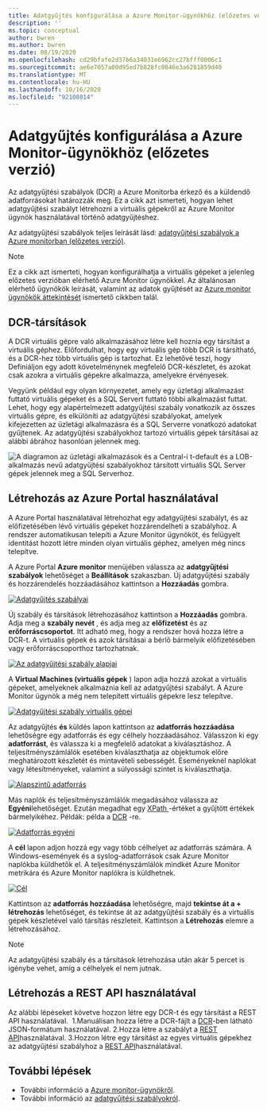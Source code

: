 ```yaml
---
title: Adatgyűjtés konfigurálása a Azure Monitor-ügynökhöz (előzetes verzió)
description: ''
ms.topic: conceptual
author: bwren
ms.author: bwren
ms.date: 08/19/2020
ms.openlocfilehash: cd29bfafe2d37b6a34031e6962cc27bfff0006c1
ms.sourcegitcommit: ae6e7057a00d95ed7b828fc8846e3a6281859d40
ms.translationtype: MT
ms.contentlocale: hu-HU
ms.lasthandoff: 10/16/2020
ms.locfileid: "92108014"
---
```

# <a name="configure-data-collection-for-the-azure-monitor-agent-preview"></a>Adatgyűjtés konfigurálása a Azure Monitor-ügynökhöz (előzetes verzió)
Az adatgyűjtési szabályok (DCR) a Azure Monitorba érkező és a küldendő adatforrásokat határozzák meg. Ez a cikk azt ismerteti, hogyan lehet adatgyűjtési szabályt létrehozni a virtuális gépekről az Azure Monitor ügynök használatával történő adatgyűjtéshez.

Az adatgyűjtési szabályok teljes leírását lásd: [adatgyűjtési szabályok a Azure monitorban (előzetes verzió)](data-collection-rule-overview.md).

> [!NOTE]
> Ez a cikk azt ismerteti, hogyan konfigurálhatja a virtuális gépeket a jelenleg előzetes verzióban elérhető Azure Monitor ügynökkel. Az általánosan elérhető ügynökök leírását, valamint az adatok gyűjtését az [Azure monitor ügynökök áttekintését](agents-overview.md) ismertető cikkben talál.


## <a name="dcr-associations"></a>DCR-társítások
A DCR virtuális gépre való alkalmazásához létre kell hoznia egy társítást a virtuális géphez. Előfordulhat, hogy egy virtuális gép több DCR is társítható, és a DCR-hez több virtuális gép is tartozhat. Ez lehetővé teszi, hogy Definiáljon egy adott követelménynek megfelelő DCR-készletet, és azokat csak azokra a virtuális gépekre alkalmazza, amelyekre érvényesek. 

Vegyünk például egy olyan környezetet, amely egy üzletági alkalmazást futtató virtuális gépeket és a SQL Servert futtató többi alkalmazást futtat. Lehet, hogy egy alapértelmezett adatgyűjtési szabály vonatkozik az összes virtuális gépre, és elkülöníti az adatgyűjtési szabályokat, amelyek kifejezetten az üzletági alkalmazásra és a SQL Serverre vonatkozó adatokat gyűjtenek. Az adatgyűjtési szabályokhoz tartozó virtuális gépek társításai az alábbi ábrához hasonlóan jelennek meg.

![A diagramon az üzletági alkalmazások és a Central-i t-default és a LOB-alkalmazás nevű adatgyűjtési szabályokhoz társított virtuális SQL Server gépek jelennek meg a SQL Serverhoz.](media/data-collection-rule-azure-monitor-agent/associations.png)

## <a name="create-using-the-azure-portal"></a>Létrehozás az Azure Portal használatával
A Azure Portal használatával létrehozhat egy adatgyűjtési szabályt, és az előfizetésében lévő virtuális gépeket hozzárendelheti a szabályhoz. A rendszer automatikusan telepíti a Azure Monitor ügynököt, és felügyelt identitást hozott létre minden olyan virtuális géphez, amelyen még nincs telepítve.

A Azure Portal **Azure monitor** menüjében válassza az **adatgyűjtési szabályok** lehetőséget a **Beállítások** szakaszban. Új adatgyűjtési szabály és hozzárendelés hozzáadásához kattintson a **Hozzáadás** gombra.

[![Adatgyűjtés szabályai](media/azure-monitor-agent/data-collection-rules.png)](media/azure-monitor-agent/data-collection-rules.png#lightbox)

Új szabály és társítások létrehozásához kattintson a **Hozzáadás** gombra. Adja meg a **szabály nevét** , és adja meg az **előfizetést** és az **erőforráscsoportot**. Itt adható meg, hogy a rendszer hová hozza létre a DCR-t. A virtuális gépek és azok társításai a bérlő bármelyik előfizetésében vagy erőforráscsoporthoz tartozhatnak.

[![Az adatgyűjtési szabály alapjai](media/azure-monitor-agent/data-collection-rule-basics.png)](media/azure-monitor-agent/data-collection-rule-basics.png#lightbox)

A **Virtual Machines (virtuális gépek** ) lapon adja hozzá azokat a virtuális gépeket, amelyeknek alkalmaznia kell az adatgyűjtési szabályt. A Azure Monitor ügynök a még nem telepített virtuális gépekre lesz telepítve.

[![Adatgyűjtési szabály virtuális gépei](media/azure-monitor-agent/data-collection-rule-virtual-machines.png)](media/azure-monitor-agent/data-collection-rule-virtual-machines.png#lightbox)

Az adatgyűjtés **és** küldés lapon kattintson az **adatforrás hozzáadása** lehetőségre egy adatforrás és egy célhely hozzáadásához. Válasszon ki egy **adatforrást**, és válassza ki a megfelelő adatokat a kiválasztáshoz. A teljesítményszámlálók esetében kiválaszthatja az objektumok előre meghatározott készletét és mintavételi sebességét. Eseményeknél naplókat vagy létesítményeket, valamint a súlyossági szintet is kiválaszthatja. 

[![Alapszintű adatforrás](media/azure-monitor-agent/data-collection-rule-data-source-basic.png)](media/azure-monitor-agent/data-collection-rule-data-source-basic.png#lightbox)


Más naplók és teljesítményszámlálók megadásához válassza az **Egyéni**lehetőséget. Ezután megadhat egy [XPath ](https://www.w3schools.com/xml/xpath_syntax.asp) -értéket a gyűjtött értékek bármelyikéhez. Példák: példa a [DCR](data-collection-rule-overview.md#sample-data-collection-rule) -re.

[![Adatforrás egyéni](media/azure-monitor-agent/data-collection-rule-data-source-custom.png)](media/azure-monitor-agent/data-collection-rule-data-source-custom.png#lightbox)

A **cél** lapon adjon hozzá egy vagy több célhelyet az adatforrás számára. A Windows-események és a syslog-adatforrások csak Azure Monitor naplókba küldhetők el. A teljesítményszámlálók mindkét Azure Monitor metrikára és Azure Monitor naplókra is küldhetnek.

[![Cél](media/azure-monitor-agent/data-collection-rule-destination.png)](media/azure-monitor-agent/data-collection-rule-destination.png#lightbox)

Kattintson az **adatforrás hozzáadása** lehetőségre, majd **tekintse át a + létrehozás** lehetőséget, és tekintse át az adatgyűjtési szabály és a virtuális gépek készletével való társítás részleteit. Kattintson a **Létrehozás** elemre a létrehozásához.

> [!NOTE]
> Az adatgyűjtési szabály és a társítások létrehozása után akár 5 percet is igénybe vehet, amíg a célhelyek el nem jutnak.

## <a name="createusingrestapi"></a>Létrehozás a REST API használatával
Az alábbi lépéseket követve hozzon létre egy DCR-t és egy társítást a REST API használatával. 
1.Manuálisan hozza létre a DCR-fájlt a [DCR](data-collection-rule-overview.md#sample-data-collection-rule)-ben látható JSON-formátum használatával.
2.Hozza létre a szabályt a [REST API](/rest/api/monitor/datacollectionrules/create#examples)használatával.
3.Hozzon létre egy társítást az egyes virtuális gépekhez az adatgyűjtési szabályhoz a [REST API](/rest/api/monitor/datacollectionruleassociations/create#examples)használatával.

## <a name="next-steps"></a>További lépések

- További információ a [Azure monitor-ügynökről](azure-monitor-agent-overview.md).
- További információ az [adatgyűjtési szabályokról](data-collection-rule-overview.md).